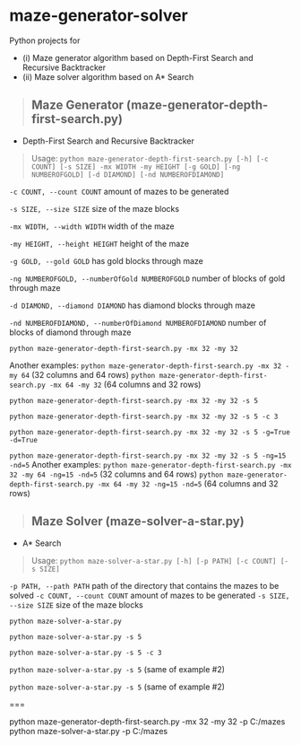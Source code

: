 # maze-generator-solver
Python projects for
* (i) Maze generator algorithm based on Depth-First Search and Recursive Backtracker
* (ii) Maze solver algorithm based on A* Search

> ## Maze Generator (maze-generator-depth-first-search.py)

- Depth-First Search and Recursive Backtracker

> Usage: 
```python maze-generator-depth-first-search.py [-h] [-c COUNT] [-s SIZE] -mx WIDTH -my HEIGHT [-g GOLD] [-ng NUMBEROFGOLD] [-d DIAMOND] [-nd NUMBEROFDIAMOND]```

```-c COUNT, --count COUNT```
amount of mazes to be generated
    
```-s SIZE, --size SIZE```
    size of the maze blocks

```-mx WIDTH, --width WIDTH```
    width of the maze

```-my HEIGHT, --height HEIGHT```
    height of the maze

```-g GOLD, --gold GOLD```
    has gold blocks through maze

```-ng NUMBEROFGOLD, --numberOfGold NUMBEROFGOLD```
    number of blocks of gold through maze

```-d DIAMOND, --diamond DIAMOND```
    has diamond blocks through maze

```-nd NUMBEROFDIAMOND, --numberOfDiamond NUMBEROFDIAMOND```
    number of blocks of diamond through maze

```python maze-generator-depth-first-search.py -mx 32 -my 32```

Another examples:
    ```python maze-generator-depth-first-search.py -mx 32 -my 64``` (32 columns and 64 rows)
    ```python maze-generator-depth-first-search.py -mx 64 -my 32``` (64 columns and 32 rows)

```python maze-generator-depth-first-search.py -mx 32 -my 32 -s 5```

```python maze-generator-depth-first-search.py -mx 32 -my 32 -s 5 -c 3```

```python maze-generator-depth-first-search.py -mx 32 -my 32 -s 5 -g=True -d=True```

```python maze-generator-depth-first-search.py -mx 32 -my 32 -s 5 -ng=15 -nd=5```
  Another examples:
    ```python maze-generator-depth-first-search.py -mx 32 -my 64 -ng=15 -nd=5``` (32 columns and 64 rows)
    ```python maze-generator-depth-first-search.py -mx 64 -my 32 -ng=15 -nd=5``` (64 columns and 32 rows)

> ## Maze Solver (maze-solver-a-star.py)

- A* Search

> Usage: ```python maze-solver-a-star.py [-h] [-p PATH] [-c COUNT] [-s SIZE]```

```-p PATH, --path PATH```
    path of the directory that contains the mazes to be solved
```-c COUNT, --count COUNT```
    amount of mazes to be generated
```-s SIZE, --size SIZE```
    size of the maze blocks

```python maze-solver-a-star.py```

```python maze-solver-a-star.py -s 5```

```python maze-solver-a-star.py -s 5 -c 3```

```python maze-solver-a-star.py -s 5``` (same of example #2)

```python maze-solver-a-star.py -s 5``` (same of example #2)

===

python maze-generator-depth-first-search.py -mx 32 -my 32 -p C:/mazes
python maze-solver-a-star.py -p C:/mazes
